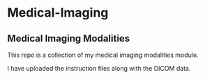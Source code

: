# Medical-Imaging
## Medical Imaging Modalities 

This repo is a collection of my medical imaging modalities module.

I have uploaded the instruction files along with the DICOM data.
